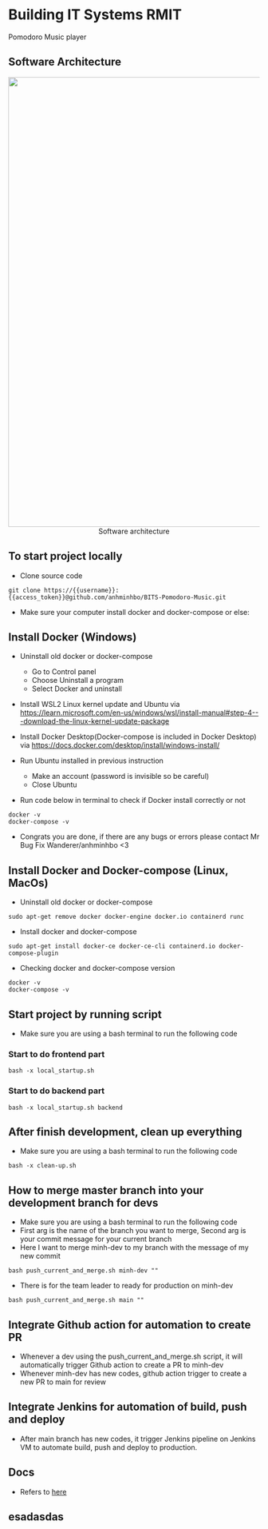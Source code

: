 # Building IT Systems RMIT
Pomodoro Music player
## Software Architecture
<p align="center">
    <img src="https://github.com/anhminhbo/BITS-Pomodoro-Music/blob/minh-dev/readme-2.png" width=900 height=900>
    Software architecture
</p>


## To start project locally
- Clone source code
```
git clone https://{{username}}:{{access_token}}@github.com/anhminhbo/BITS-Pomodoro-Music.git
```

- Make sure your computer install docker and docker-compose or else:
## Install Docker (Windows)
- Uninstall old docker or docker-compose 
    - Go to Control panel
    - Choose Uninstall a program
    - Select Docker and uninstall
 
- Install WSL2 Linux kernel update and Ubuntu via https://learn.microsoft.com/en-us/windows/wsl/install-manual#step-4---download-the-linux-kernel-update-package
 
-  Install Docker Desktop(Docker-compose is included in Docker Desktop) via https://docs.docker.com/desktop/install/windows-install/
 
- Run Ubuntu installed in previous instruction
    - Make an account (password is invisible so be careful)
    - Close Ubuntu
 
- Run code below in terminal to check if Docker install correctly or not
```
docker -v
docker-compose -v
```
 
- Congrats you are done, if there are any bugs or errors please contact Mr Bug Fix Wanderer/anhminhbo <3

## Install Docker and Docker-compose (Linux, MacOs)
- Uninstall old docker or docker-compose
```
sudo apt-get remove docker docker-engine docker.io containerd runc
```
- Install docker and docker-compose
```
sudo apt-get install docker-ce docker-ce-cli containerd.io docker-compose-plugin
```
- Checking docker and docker-compose version
```
docker -v
docker-compose -v
```

## Start project by running script
- Make sure you are using a bash terminal to run the following code

### Start to do frontend part
```
bash -x local_startup.sh
```

### Start to do backend part
```
bash -x local_startup.sh backend
```

## After finish development, clean up everything
- Make sure you are using a bash terminal to run the following code
```
bash -x clean-up.sh
```

## How to merge master branch into your development branch for devs
- Make sure you are using a bash terminal to run the following code
- First arg is the name of the branch you want to merge, Second arg is your commit message for your current branch
- Here I want to merge minh-dev to my branch with the message of my new commit
```
bash push_current_and_merge.sh minh-dev ""
```
- There is for the team leader to ready for production on minh-dev
```
bash push_current_and_merge.sh main ""
```

## Integrate Github action for automation to create PR
- Whenever a dev using the push_current_and_merge.sh script, it will automatically trigger Github action to create a PR to minh-dev
- Whenever minh-dev has new codes, github action trigger to create a new PR to main for review

## Integrate Jenkins for automation of build, push and deploy
- After main branch has new codes, it trigger Jenkins pipeline on Jenkins VM to automate build, push and deploy to production.

## Docs
- Refers to [here](https://viblo.asia/p/deploy-ung-dung-docker-nodejs-mongo-redis-1VgZvMzYKAw?fbclid=IwAR29RauowCOzyP9PddKFq4TeQb9eFpPa1D2VjWbg0G6MhjAihEwCN78U_H0)

## esadasdas